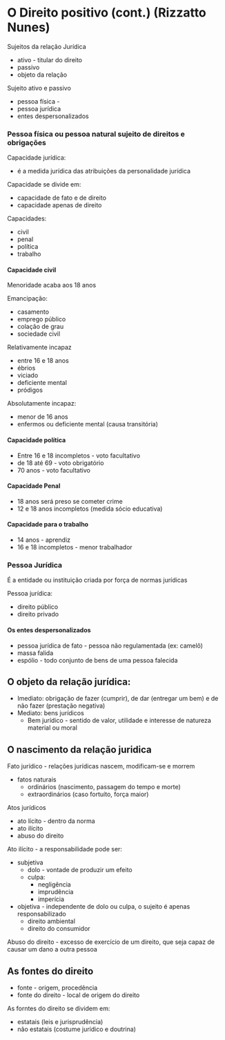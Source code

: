 # O Direito positivo (cont.) (Rizzatto Nunes)
Sujeitos da relação Jurídica
- ativo - titular do direito
- passivo
- objeto da relação


Sujeito ativo e passivo
- pessoa física - 
- pessoa jurídica
- entes despersonalizados

### Pessoa física ou pessoa natural sujeito de direitos e obrigações

Capacidade jurídica:
- é a medida jurídica das atribuições da personalidade jurídica

Capacidade se divide em:
- capacidade de fato e de direito
- capacidade apenas de direito

Capacidades:
- civil
- penal
- política
- trabalho

#### Capacidade civil
Menoridade acaba aos 18 anos

Emancipação:
  - casamento
  - emprego público
  - colação de grau
  - sociedade civil

Relativamente incapaz
- entre 16 e 18 anos
- ébrios
- viciado
- deficiente mental
- pródigos

Absolutamente incapaz:
- menor de 16 anos
- enfermos ou deficiente mental (causa transitória)

#### Capacidade política
- Entre 16 e 18 incompletos - voto facultativo
- de 18 até 69 - voto obrigatório
- 70 anos - voto facultativo

#### Capacidade Penal
- 18 anos será preso se cometer crime
- 12 e 18 anos incompletos (medida sócio educativa)

#### Capacidade para o trabalho
- 14 anos - aprendiz
- 16 e 18 incompletos - menor trabalhador

### Pessoa Jurídica
É a entidade ou instituição criada por força de normas jurídicas

Pessoa jurídica:
- direito público 
- direito privado


#### Os entes despersonalizados
- pessoa jurídica de fato - pessoa não regulamentada (ex: camelô)
- massa falida
- espólio - todo conjunto de bens de uma pessoa falecida

## O objeto da relação jurídica:
- Imediato: obrigação de fazer (cumprir), de dar (entregar um bem) e de não fazer (prestação negativa)
- Mediato: bens jurídicos
  - Bem jurídico - sentido de valor, utilidade e interesse de natureza material ou moral

## O nascimento da relação juridica
Fato jurídico - relações jurídicas nascem, modificam-se e morrem
- fatos naturais
  - ordinários (nascimento, passagem do tempo e morte)
  - extraordinários (caso fortuíto, força maior)

Atos jurídicos
- ato lícito - dentro da norma
- ato ilícito
- abuso do direito

Ato ilícito - a responsabilidade pode ser:
- subjetiva
  - dolo - vontade de produzir um efeito
  - culpa:
    - negligência
    - imprudência
    - imperícia
- objetiva - independente de dolo ou culpa, o sujeito é apenas responsabilizado
  - direito ambiental
  - direito do consumidor

Abuso do direito - excesso de exercício de um direito, que seja capaz de causar um dano a outra pessoa

## As fontes do direito
- fonte - origem, procedência
- fonte do direito - local de origem do direito

As forntes do direito se dividem em:
- estatais (leis e jurisprudência)
- não estatais (costume jurídico e doutrina)
